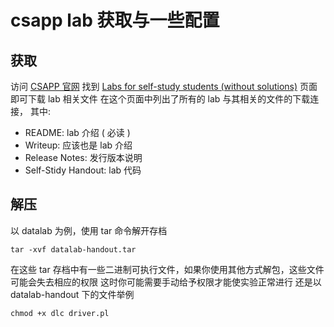# csapp lab 获取与一些配置

## 获取
访问 [CSAPP 官网](http://csapp.cs.cmu.edu/3e/students.html)
找到 [Labs for self-study students (without solutions)](http://csapp.cs.cmu.edu/3e/labs.html) 页面即可下载 lab 相关文件
在这个页面中列出了所有的 lab 与其相关的文件的下载连接， 其中:

- README: lab 介绍 ( 必读 )
- Writeup: 应该也是 lab 介绍
- Release Notes: 发行版本说明
- Self-Stidy Handout: lab 代码 

## 解压
以 datalab 为例，使用 tar 命令解开存档
```shell
tar -xvf datalab-handout.tar
```
在这些 tar 存档中有一些二进制可执行文件，如果你使用其他方式解包，这些文件可能会失去相应的权限
这时你可能需要手动给予权限才能使实验正常进行
还是以 datalab-handout 下的文件举例
```shell
chmod +x dlc driver.pl
```


